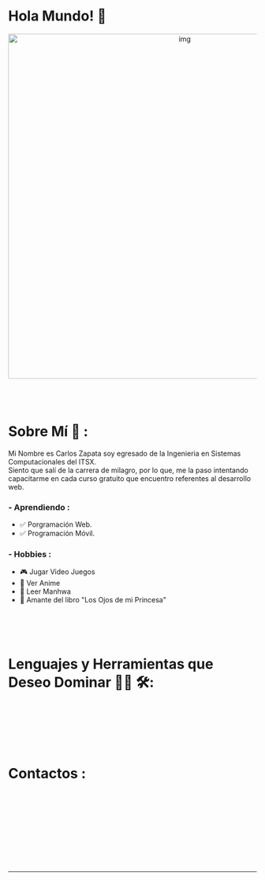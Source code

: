 # Hola Mundo! 👋

<div align="center">
<img hight="300" width="700" alt="img" align="center" src="https://github.com/EvilZeth/EvilZeth/blob/main/assets/banner/evilzeth.png?raw=true">
</div>

</br>
</br>
</br>


# Sobre Mí 💬 :

Mi Nombre es Carlos Zapata soy egresado de la Ingenieria en Sistemas Computacionales del ITSX.
<br/>
Siento que salí de la carrera de milagro, por lo que, me la paso intentando capacitarme en cada curso gratuito que encuentro referentes
al desarrollo web.

### - Aprendiendo :
- ✅ Porgramación Web.
- ✅ Programación Móvil.

### - Hobbies : 
- 🎮 Jugar Video Juegos
- 👾 Ver Anime
- 🧐 Leer Manhwa
- 📘 Amante del libro "Los Ojos de mi Princesa"

</br>
</br>
</br>



# Lenguajes y Herramientas que Deseo Dominar 👨‍💻 🛠:
</br>

<p align="center">


 
 
 
 
</p>
</br>
</br>
</br>



# Contactos :

<p>
 </br>
 </p>
 

</br>
</br>
</br>
</br>
</br>
</br>
</br>


*************
